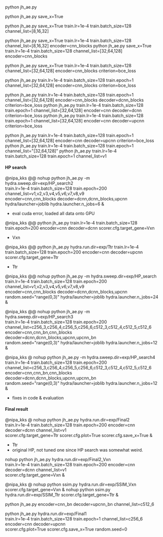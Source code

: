 

python jh_ae.py

python jh_ae.py save_x=True


python jh_ae.py save_x=True train.lr=1e-4 train.batch_size=128 channel_list=\[8,16,32\]

python jh_ae.py save_x=True train.lr=1e-4 train.batch_size=128 channel_list=\[8,16,32\] encoder=cnn_blocks
python jh_ae.py save_x=True train.lr=1e-4 train.batch_size=128 channel_list=\[32,64,128\] encoder=cnn_blocks


python jh_ae.py save_x=True train.lr=1e-4 train.batch_size=128 channel_list=\[32,64,128\] encoder=cnn_blocks criterion=bce_loss


python jh_ae.py train.lr=1e-4 train.batch_size=128 train.epoch=1 channel_list=\[32,64,128\] encoder=cnn_blocks criterion=bce_loss


python jh_ae.py train.lr=1e-4 train.batch_size=128 train.epoch=1 channel_list=\[32,64,128\] encoder=cnn_blocks decoder=dcnn_blocks criterion=bce_loss
python jh_ae.py train.lr=1e-4 train.batch_size=128 train.epoch=1 channel_list=\[32,64,128\] encoder=cnn decoder=dcnn criterion=bce_loss
python jh_ae.py train.lr=1e-4 train.batch_size=128 train.epoch=1 channel_list=\[32,64,128\] encoder=cnn decoder=upcnn criterion=bce_loss

python jh_ae.py train.lr=1e-4 train.batch_size=128 train.epoch=1 channel_list=[32,64,128] encoder=cnn decoder=upcnn criterion=bce_loss
python jh_ae.py train.lr=1e-4 train.batch_size=128 train.epoch=1 channel_list="[32,64,128]"
python jh_ae.py train.lr=1e-4 train.batch_size=128 train.epoch=1 channel_list=v1

<!-- nohup python jh_ae.py -m hydra.sweep.dir=exp/HP_search \
train.lr=1e-4 train.batch_size=128 train.epoch=200 channel_list=\[8,16,32\],\[32,64,128\],\[128,128,128\],\[8,16,32,64\],\[16,32,64,128\],\[128,128,128,128\],\[8,16,32,64,128\],\[128,128,128,128,128\] \
encoder=cnn,cnn_blocks decoder=dcnn,dcnn_blocks,upcnn \
hydra/launcher=joblib hydra.launcher.n_jobs=12 &

nohup python jh_ae.py -m hydra.sweep.dir=exp/HP_search \
train.lr=1e-4 train.batch_size=128 train.epoch=200 channel_list=\[8,16,32\],\[32,64,128\],\[128,128,128\],\[8,16,32,64\],\[16,32,64,128\],\[128,128,128,128\],\[8,16,32,64,128\],\[128,128,128,128,128\] \
encoder=cnn,cnn_blocks decoder=dcnn,dcnn_blocks,upcnn \
hydra/launcher=joblib hydra.launcher.n_jobs=12 & -->

#### HP search
@nipa_kks @@
nohup python jh_ae.py -m hydra.sweep.dir=exp/HP_search2 \
train.lr=1e-4 train.batch_size=128 train.epoch=200 channel_list=v1,v2,v3,v4,v5,v6,v7,v8,v9 \
encoder=cnn,cnn_blocks decoder=dcnn,dcnn_blocks,upcnn \
hydra/launcher=joblib hydra.launcher.n_jobs=6 &
- eval cuda error, loaded all data onto GPU

@nipa_kks @@
python jh_ae.py train.lr=1e-4 train.batch_size=128 train.epoch=200 encoder=cnn decoder=dcnn scorer.cfg.target_gene=Vxn
- Vxn

@nipa_kks @@
python jh_ae.py hydra.run.dir=exp/Ttr train.lr=1e-4 train.batch_size=128 train.epoch=200 encoder=cnn decoder=upcnn scorer.cfg.target_gene=Ttr
- Ttr

@nipa_kks @@
nohup python jh_ae.py -m hydra.sweep.dir=exp/HP_search \
train.lr=1e-4 train.batch_size=128 train.epoch=200 channel_list=v1,v2,v3,v4,v5,v6,v7,v8,v9 \
encoder=cnn,cnn_blocks decoder=dcnn,dcnn_blocks,upcnn \
random.seed="range(0,3)" hydra/launcher=joblib hydra.launcher.n_jobs=24 &

@nipa_kks @@
nohup python jh_ae.py -m hydra.sweep.dir=exp/HP_search3 \
train.lr=1e-4 train.batch_size=128 train.epoch=200 channel_list=c256_3,c256_4,c256_5,c256_6,c512_3,c512_4,c512_5,c512_6 \
encoder=cnn,cnn_bn,cnn_blocks decoder=dcnn,dcnn_blocks,upcnn,upcnn_bn \
random.seed="range(0,3)" hydra/launcher=joblib hydra.launcher.n_jobs=12 &

@nipa_kks @
nohup python jh_ae.py -m hydra.sweep.dir=exp/HP_search4 \
train.lr=1e-4 train.batch_size=128 train.epoch=200 channel_list=c256_3,c256_4,c256_5,c256_6,c512_3,c512_4,c512_5,c512_6 \
encoder=cnn,cnn_bn,cnn_blocks decoder=dcnn,dcnn_blocks,upcnn,upcnn_bn \
random.seed="range(0,3)" hydra/launcher=joblib hydra.launcher.n_jobs=12 &
- fixes in code & evaluation

#### Final result
@nipa_kks @
nohup python jh_ae.py hydra.run.dir=exp/Final2 \
train.lr=1e-4 train.batch_size=128 train.epoch=200 encoder=cnn decoder=dcnn channel_list=v1 \
scorer.cfg.target_gene=Ttr scorer.cfg.plot=True scorer.cfg.save_x=True &
- Ttr
- original HP, not tuned one since HP search was somewhat weird.

nohup python jh_ae.py hydra.run.dir=exp/Final2_Vxn \
train.lr=1e-4 train.batch_size=128 train.epoch=200 encoder=cnn decoder=dcnn channel_list=v1 \
scorer.cfg.target_gene=Vxn &

<!-- nohup python jh_ae.py hydra.run.dir=exp/Final1 \
train.lr=1e-4 train.batch_size=128 train.epoch=200 channel_list=c256_6 \
encoder=cnn decoder=upcnn \
scorer.cfg.plot=True scorer.cfg.save_x=True \
random.seed=0 & -->

@nipa_kks @
nohup python ssim.py hydra.run.dir=exp/SSIM_Vxn scorer.cfg.target_gene=Vxn &
nohup python ssim.py hydra.run.dir=exp/SSIM_Ttr scorer.cfg.target_gene=Ttr &


python jh_ae.py encoder=cnn_bn decoder=upcnn_bn channel_list=c512_6


python jh_ae.py hydra.run.dir=exp/Final1 \
train.lr=1e-4 train.batch_size=128 train.epoch=1 channel_list=c256_6 \
encoder=cnn decoder=upcnn \
scorer.cfg.plot=True scorer.cfg.save_x=True
random.seed=0
